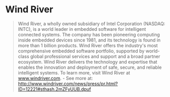 # Wind River

> Wind River, a wholly owned subsidiary of Intel Corporation (NASDAQ: INTC), is a world leader in embedded software for intelligent connected systems. The company has been pioneering computing inside embedded devices since 1981, and its technology is found in more than 1 billion products. Wind River offers the industry's most comprehensive embedded software portfolio, supported by world-class global professional services and support and a broad partner ecosystem. Wind River delivers the technology and expertise that enables the innovation and deployment of safe, secure, and reliable intelligent systems. To learn more, visit Wind River at www.windriver.com. - See more at: http://www.windriver.com/news/press/pr.html?ID=12221#sthash.2mZFyUUB.dpuf